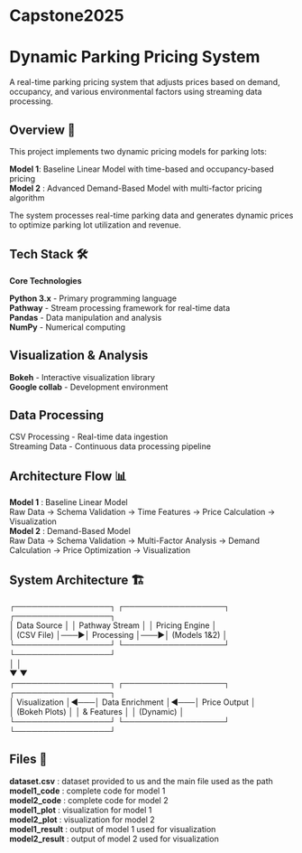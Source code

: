 # Capstone2025

# Dynamic Parking Pricing System
A real-time parking pricing system that adjusts prices based on demand, occupancy, and various environmental factors using streaming data processing.
## Overview 🚀 
This project implements two dynamic pricing models for parking lots:

**Model 1**: Baseline Linear Model with time-based and occupancy-based pricing  
**Model 2** : Advanced Demand-Based Model with multi-factor pricing algorithm  

The system processes real-time parking data and generates dynamic prices to optimize parking lot utilization and revenue.

## Tech Stack 🛠️
 **Core Technologies**

**Python 3.x** - Primary programming language  
**Pathway** - Stream processing framework for real-time data  
**Pandas** - Data manipulation and analysis  
**NumPy** - Numerical computing  

## Visualization & Analysis

**Bokeh** - Interactive visualization library  
**Google collab** - Development environment

## Data Processing

CSV Processing - Real-time data ingestion  
Streaming Data - Continuous data processing pipeline

## Architecture Flow 📊
**Model 1** : Baseline Linear Model  
Raw Data → Schema Validation → Time Features → Price Calculation → Visualization  
**Model 2** : Demand-Based Model  
Raw Data → Schema Validation → Multi-Factor Analysis → Demand Calculation → Price Optimization → Visualization  

## System Architecture 🏗️ 
┌─────────────────┐    ┌──────────────────┐    ┌─────────────────┐  
│   Data Source   │    │  Pathway Stream  │    │  Pricing Engine │  
│   (CSV File)    │───▶│   Processing     │───▶│   (Models 1&2) │  
└─────────────────┘    └──────────────────┘    └─────────────────┘  
                                │                        │  
                                ▼                        ▼  
┌─────────────────┐    ┌──────────────────┐    ┌─────────────────┐  
│  Visualization  │◀───│  Data Enrichment │◀───│  Price Output  │  
│  (Bokeh Plots)  │    │  & Features      │    │  (Dynamic)      │  
└─────────────────┘    └──────────────────┘    └─────────────────┘  

## Files 📁  

**dataset.csv**                 : dataset provided to us and the main file used as the path  
**model1_code**                 : complete code for model 1  
**model2_code**                 : complete code for model 2  
**model1_plot**                 : visualization for model 1  
**model2_plot**                 : visualization for model 2  
**model1_result**               : output of model 1 used for visualization  
**model2_result**               : output of model 2 used for visualization  
